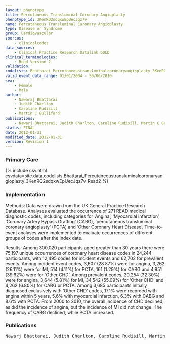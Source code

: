 ```yaml
---
layout: phenotype
title: Percutaneous Transluminal Coronary Angioplasty
phenotype_id: 3KenRQ2sdqxwEpUecJqz7v
name: Percutaneous Transluminal Coronary Angioplasty
type: Disease or Syndrome
group: Cardiovascular
sources: 
    - clinicalcodes
data_sources:
    - Clinical Practice Research Datalink GOLD
clinical_terminologies:
    - Read Version 2
validation:
codelists: Bhattarai_Percutaneoustransluminalcoronaryangioplasty_3KenRQ2sdqxwEpUecJqz7v_Read2.csv
valid_event_data_range: 01/01/2004 - 30/06/2010
sex:
    - Female
    - Male
author:
    - Nawaraj Bhattarai
    - Judith Charlton
    - Caroline Rudisill
    - Martin C Gulliford  
publications:
    - Nawarj Bhattarai, Judith Charlton, Caroline Rudisill, Martin C Gulliford, Coding, Recording and Incidence of Different Forms of Coronary Heart Disease in Primary Care. PLoS ONE, 7:1, 2012.
status: FINAL
date: 2012-01-31
modified_date: 2012-01-31
version: Revision 1
---
```


### Primary Care

{% include csv.html csvdata=site.data.codelists.Bhattarai_Percutaneoustransluminalcoronaryangioplasty_3KenRQ2sdqxwEpUecJqz7v_Read2 %}

### Implementation

Methods: Data were drawn from the UK General Practice Research Database. Analyses evaluated the occurrence of 271
READ medical diagnostic codes, including categories for ‘Angina’, ‘Myocardial Infarction’, ‘Coronary Artery Bypass Grafting’
(CABG), ‘percutaneous transluminal coronary angioplasty’ (PCTA) and ‘Other Coronary Heart Disease’. Time-to-event
analyses were implemented to evaluate occurrences of different groups of codes after the index date.

Results: Among 300,020 participants aged greater than 30 years there were 75,197 unique occurrences of coronary heart
disease codes in 24,244 participants, with 12,495 codes for incident events and 62,702 for prevalent events. Among incident
event codes, 3,607 (28.87%) were for angina, 3,262 (26.11%) were for MI, 514 (4.11%) for PCTA, 161 (1.29%) for CABG and
4,951 (39.62%) were for ‘Other CHD’. Among prevalent codes, 20,254 (32.30%) were for angina, 3,644 (5.81%) for MI, 34,542
(55.09%) for ‘Other CHD’ and 4,262 (6.80%) for CABG or PCTA. Among 3,685 participants initially diagnosed exclusively with
‘Other CHD’ codes, 17.1% were recorded with angina within 5 years, 5.6% with myocardial infarction, 6.3% with CABG and
8.6% with PCTA. From 2000 to 2010, the overall incidence of CHD declined, as did the incidence of angina, but the incidence
of MI did not change. The frequency of CABG declined, while PCTA increased.

### Publications

<pre>
Nawarj Bhattarai, Judith Charlton, Caroline Rudisill, Martin C Gulliford, Coding, Recording and Incidence of Different Forms of Coronary Heart Disease in Primary Care. PLoS ONE, 7:1, 2012.
</pre>
